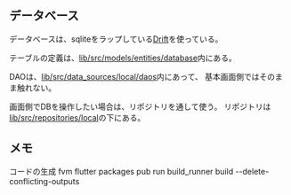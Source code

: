 
## データベース

データベースは、sqliteをラップしている[Drift](https://drift.simonbinder.eu/docs/)を使っている。

テーブルの定義は、[lib/src/models/entities/database](lib/src/models/entities/database)内にある。

DAOは、[lib/src/data_sources/local/daos](lib/src/services/local/daos)内にあって、
基本画面側ではそのまま触れない。

画面側でDBを操作したい場合は、リポジトリを通して使う。
リポジトリは[lib/src/repositories/local](lib/src/repositories/local)の下にある。

## メモ
コードの生成
fvm flutter packages pub run build_runner build --delete-conflicting-outputs
